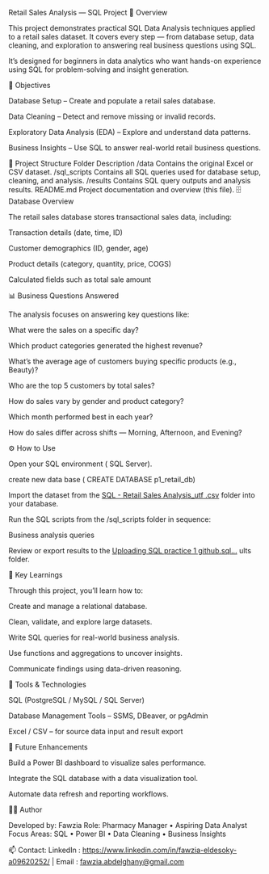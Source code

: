 Retail Sales Analysis — SQL Project
📘 Overview

This project demonstrates practical SQL Data Analysis techniques applied to a retail sales dataset.
It covers every step — from database setup, data cleaning, and exploration to answering real business questions using SQL.

It’s designed for beginners in data analytics who want hands-on experience using SQL for problem-solving and insight generation.

🎯 Objectives

Database Setup – Create and populate a retail sales database.

Data Cleaning – Detect and remove missing or invalid records.

Exploratory Data Analysis (EDA) – Explore and understand data patterns.

Business Insights – Use SQL to answer real-world retail business questions.

🧱 Project Structure
Folder	Description
/data	Contains the original Excel or CSV dataset.
/sql_scripts	Contains all SQL queries used for database setup, cleaning, and analysis.
/results	Contains SQL query outputs and analysis results.
README.md	Project documentation and overview (this file).
🗄️ Database Overview

The retail sales database stores transactional sales data, including:

Transaction details (date, time, ID)

Customer demographics (ID, gender, age)

Product details (category, quantity, price, COGS)

Calculated fields such as total sale amount


📊 Business Questions Answered

The analysis focuses on answering key questions like:

What were the sales on a specific day?

Which product categories generated the highest revenue?

What’s the average age of customers buying specific products (e.g., Beauty)?

Who are the top 5 customers by total sales?

How do sales vary by gender and product category?

Which month performed best in each year?

How do sales differ across shifts — Morning, Afternoon, and Evening?

⚙️ How to Use

Open your SQL environment ( SQL Server).

create new data base ( CREATE DATABASE p1_retail_db)

Import the dataset from the [SQL - Retail Sales Analysis_utf .csv](https://github.com/user-attachments/files/23023870/SQL.-.Retail.Sales.Analysis_utf.csv)
 folder into your database.

Run the SQL scripts from the /sql_scripts folder in sequence:

Business analysis queries

Review or export results to the [Uploading SQL practice 1 github.sql…]()
ults folder.

🧠 Key Learnings

Through this project, you’ll learn how to:

Create and manage a relational database.

Clean, validate, and explore large datasets.

Write SQL queries for real-world business analysis.

Use functions and aggregations to uncover insights.

Communicate findings using data-driven reasoning.

🧰 Tools & Technologies

SQL (PostgreSQL / MySQL / SQL Server)

Database Management Tools – SSMS, DBeaver, or pgAdmin

Excel / CSV – for source data input and result export

🚀 Future Enhancements

Build a Power BI dashboard to visualize sales performance.

Integrate the SQL database with a data visualization tool.

Automate data refresh and reporting workflows.

👩‍💻 Author

Developed by: Fawzia
Role: Pharmacy Manager • Aspiring Data Analyst
Focus Areas: SQL • Power BI • Data Cleaning • Business Insights

📫 Contact: LinkedIn : https://www.linkedin.com/in/fawzia-eldesoky-a09620252/
 | Email : fawzia.abdelghany@gmail.com 
